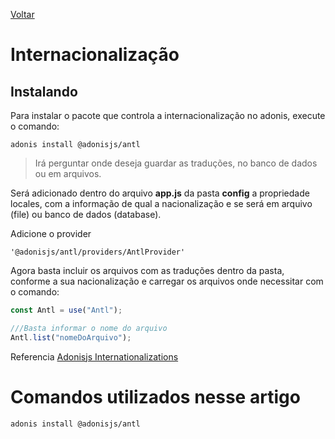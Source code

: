 [Voltar](/src/node_adonis.md)

# Internacionalização

## Instalando

Para instalar o pacote que controla a internacionalização no adonis, execute o comando:

```
adonis install @adonisjs/antl
```

> Irá perguntar onde deseja guardar as traduções, no banco de dados ou em arquivos.

Será adicionado dentro do arquivo **app.js** da pasta **config** a propriedade locales, com a informação de qual a nacionalização e se será em arquivo (file) ou banco de dados (database).

Adicione o provider

```
'@adonisjs/antl/providers/AntlProvider'
```

Agora basta incluir os arquivos com as traduções dentro da pasta, conforme a sua nacionalização e carregar os arquivos onde necessitar com o comando:

```js
const Antl = use("Antl");

///Basta informar o nome do arquivo
Antl.list("nomeDoArquivo");
```

Referencia [Adonisjs Internationalizations](https://adonisjs.com/docs/4.1/internationalization)

# Comandos utilizados nesse artigo

```
adonis install @adonisjs/antl
```
